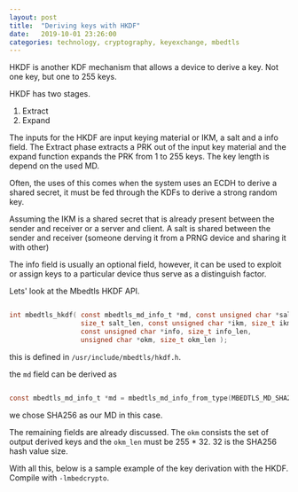 ```yaml
---
layout: post
title:  "Deriving keys with HKDF"
date:   2019-10-01 23:26:00
categories: technology, cryptography, keyexchange, mbedtls
---
```



HKDF is another KDF mechanism that allows a device to derive a key. Not one key, but one to 255 keys.

HKDF has two stages.

1. Extract
2. Expand

The inputs for the HKDF are input keying material or IKM, a salt and a info field. The Extract phase extracts a PRK out of the input key material and the expand function expands the PRK from 1 to 255 keys. The key length is depend on the used MD.

Often, the uses of this comes when the system uses an ECDH to derive a shared secret, it must be fed through the KDFs to derive a strong random key.

Assuming the IKM is a shared secret that is already present between the sender and receiver or a server and client. A salt is shared between the sender and receiver (someone derving it from a PRNG device and sharing it with other)

The info field is usually an optional field, however, it can be used to exploit or assign keys to a particular device thus serve as a distinguish factor.

Lets' look at the Mbedtls HKDF API.

```c

int mbedtls_hkdf( const mbedtls_md_info_t *md, const unsigned char *salt,
                  size_t salt_len, const unsigned char *ikm, size_t ikm_len,
                  const unsigned char *info, size_t info_len,
                  unsigned char *okm, size_t okm_len );

```

this is defined in `/usr/include/mbedtls/hkdf.h`.

the `md` field can be derived as

```c

const mbedtls_md_info_t *md = mbedtls_md_info_from_type(MBEDTLS_MD_SHA256);

```

we chose SHA256 as our MD in this case.

The remaining fields are already discussed. The `okm` consists the set of output derived keys and the `okm_len` must be 255 * 32. 32 is the SHA256 hash value size.

With all this, below is a sample example of the key derivation with the HKDF. Compile with `-lmbedcrypto`.


<script src="https://gist.github.com/DevNaga/12fd047d41ce16d4a64bc576f0f1e0ef.js"></script>
